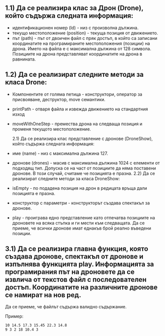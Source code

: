 ## 1.1) Да се реализира клас за Дрон (Drone), който съдържа следната информация:

- идентификационен номер (Id) - низ с произволна дължина.
- текущо местоположение (position) - текуща позиция от движението.
- път (path) - път от двоичен файл с пряк достъп, в който са записани координатите на програмираните местоположения (позиции) на дрона. Името на файла е с максимална дължина от 128 символа. Позициите на дрона представляват координатите на дрона в равнината.

## 1.2) Да се реализират следните методи за класа Drone:

- Компонентите от голяма петица - конструктори, оператор за присвояване, деструктор, move семантики.
- printPath - отваря файла и извежда движението на стандартния изход
- moveWithOneStep - премества дрона на следваща позиция и променя текущото местоположение.

  2.1) Да се реализира клас представление с дронове (DroneShow), който съдържа следната информация:

- име (name) - низ с максимална дължина 127.
- дронове (drones) - масив с максимална дължина 1024 с елементи от подходящ тип. Допуска се на част от позициите да няма поставени дронове. В този случай, считаме че позицията е празна.
  2.2) Да се реализират следните методи за класа DroneShow:
- isEmpty - по подадена позиция на дрон в редицата връща дали позицията е празна.
- конструктор с параметри - конструкторът създава спектакъл за дронове.
- play - проиграва едно представление като отпечатва позициите на дроновете на всяка стъпка и ги мести към следващата. Да се приеме, че всички дронове имат еднакъв брой реално въведени позиции.

## 3.1) Да се реализира главна функция, която създава дронове, спектакъл от дронове и изпълнява функцията play. Информацията за програмирания път на дроновете да се извлича от текстов файл с последователен достъп. Координатите на различните дронове се намират на нов ред.

Да се приеме, че файлът съдържа валидно съдържание.

Пример:

```
10 14.5 17.3 15.45 22.3 14.8
9 3 2 18 10.4 3
```
